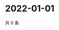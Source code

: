 # 2022-01-01

共 0 条

<!-- BEGIN WEIBO -->
<!-- 最后更新时间 Sat Jan 01 2022 21:16:41 GMT+0800 (China Standard Time) -->

<!-- END WEIBO -->
